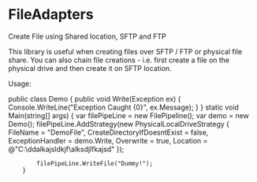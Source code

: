 # FileAdapters
Create File using Shared location, SFTP and FTP

This library is useful when creating files over SFTP / FTP or physical file share.  You can also chain file creations - i.e. first create a file on the physical drive and then create it on SFTP location.

Usage:

public class Demo
        {
            public void Write(Exception ex)
            {
                Console.WriteLine("Exception Caught {0}", ex.Message);
            }
        }
        static void Main(string[] args)
        {
            var filePipeLine = new FilePipeline();
            var demo = new Demo();
            filePipeLine.AddStrategy(new PhysicalLocalDriveStrategy
            {
                FileName = "DemoFile",
                CreateDirectoryIfDoesntExist = false,
                ExceptionHandler = demo.Write,
                Overwrite = true,
                Location = @"C:\ddalkajsldkjf\alksdjlfkajsd\"
            });

            filePipeLine.WriteFile("Dummy!");
        }
